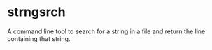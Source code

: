 # strngsrch
A command line tool to search for a string in a file and return the line containing that string.
